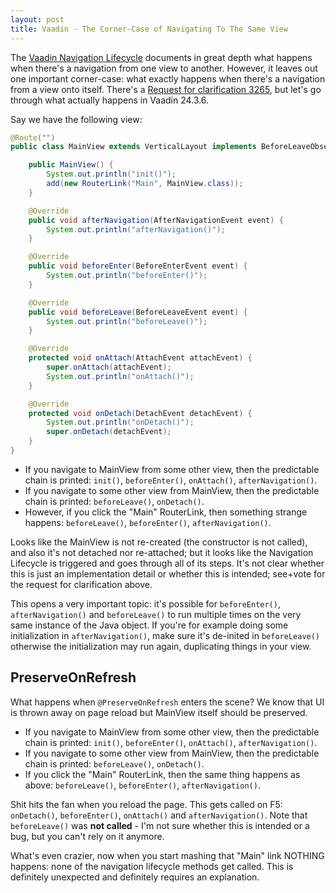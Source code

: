```yaml
---
layout: post
title: Vaadin - The Corner-Case of Navigating To The Same View
---
```


The [Vaadin Navigation Lifecycle](https://vaadin.com/docs/latest/routing/lifecycle)
documents in great depth what happens when there's a navigation from one view to another.
However, it leaves out one important corner-case: what exactly happens when there's a navigation
from a view onto itself. There's a [Request for clarification 3265](https://github.com/vaadin/docs/issues/3265),
but let's go through what actually happens in Vaadin 24.3.6.

Say we have the following view:
```java
@Route("")
public class MainView extends VerticalLayout implements BeforeLeaveObserver, BeforeEnterObserver, AfterNavigationObserver {

    public MainView() {
        System.out.println("init()");
        add(new RouterLink("Main", MainView.class));
    }

    @Override
    public void afterNavigation(AfterNavigationEvent event) {
        System.out.println("afterNavigation()");
    }

    @Override
    public void beforeEnter(BeforeEnterEvent event) {
        System.out.println("beforeEnter()");
    }

    @Override
    public void beforeLeave(BeforeLeaveEvent event) {
        System.out.println("beforeLeave()");
    }

    @Override
    protected void onAttach(AttachEvent attachEvent) {
        super.onAttach(attachEvent);
        System.out.println("onAttach()");
    }

    @Override
    protected void onDetach(DetachEvent detachEvent) {
        System.out.println("onDetach()");
        super.onDetach(detachEvent);
    }
}
```

* If you navigate to MainView from some other view, then the predictable chain is printed: `init()`, `beforeEnter()`, `onAttach()`, `afterNavigation()`.
* If you navigate to some other view from MainView, then the predictable chain is printed: `beforeLeave()`, `onDetach()`.
* However, if you click the "Main" RouterLink, then something strange happens: `beforeLeave()`, `beforeEnter()`, `afterNavigation()`.

Looks like the MainView is not re-created (the constructor is not called), and also it's not detached nor re-attached;
but it looks like the Navigation Lifecycle is triggered and goes through all of its steps. It's not clear whether this is just
an implementation detail or whether this is intended; see+vote for the request for clarification above.

This opens a very important topic: it's possible for `beforeEnter()`, `afterNavigation()` and `beforeLeave()` to run multiple times
on the very same instance of the Java object. If you're for example doing some initialization in `afterNavigation()`, make
sure it's de-inited in `beforeLeave()` otherwise the initialization may run again, duplicating things in your view.

## PreserveOnRefresh

What happens when `@PreserveOnRefresh` enters the scene? We know that UI is thrown away on page reload but MainView itself should be preserved.

* If you navigate to MainView from some other view, then the predictable chain is printed: `init()`, `beforeEnter()`, `onAttach()`, `afterNavigation()`.
* If you navigate to some other view from MainView, then the predictable chain is printed: `beforeLeave()`, `onDetach()`.
* If you click the "Main" RouterLink, then the same thing happens as above: `beforeLeave()`, `beforeEnter()`, `afterNavigation()`.

Shit hits the fan when you reload the page. This gets called on F5: `onDetach()`, `beforeEnter()`, `onAttach()` and `afterNavigation()`.
Note that `beforeLeave()` was **not called** - I'm not sure whether this is intended or a bug, but you can't rely on it anymore.

What's even crazier, now when you start mashing that "Main" link NOTHING happens: none of the navigation lifecycle methods get called.
This is definitely unexpected and definitely requires an explanation.
